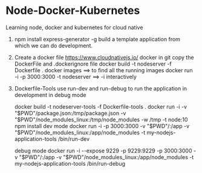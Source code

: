 # Node-Docker-Kubernetes
Learning node, docker and kubernetes for cloud native

1. npm install express-generator -g
		build a template application from which we can do development.
2. Create a docker file
	https://www.cloudnativejs.io/
	docker in git
	copy the DockerFile and .dockerignore file
	docker build -t nodeserver -f Dockerfile .
	docker images ==> to find all the running images
	docker run -i -p 3000:3000 -t nodeserver ==> -i interactively
	
3.	Dockerfile-Tools use run-dev and run-debug to run the application in development in debug mode

	docker build -t nodeserver-tools -f Dockerfile-tools .
	docker run -i -v "$PWD"/package.json:/tmp/package.json -v "$PWD"/node_modules_linux:/tmp/node_modules -w /tmp -t node:10 npm install
	dev mode
	docker run -i -p 3000:3000 -v "$PWD"/:/app -v "$PWD"/node_modules_linux:/app/node_modules -t my-nodejs-application-tools /bin/run-dev
	
	debug mode
	docker run -i --expose 9229 -p 9229:9229 -p 3000:3000 -v "$PWD"/:/app -v "$PWD"/node_modules_linux:/app/node_modules -t my-nodejs-application-tools /bin/run-debug